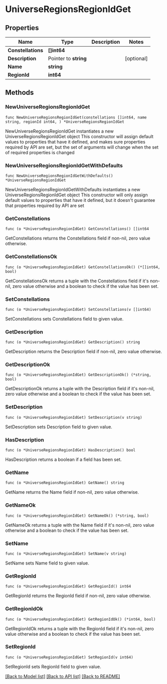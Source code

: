 # UniverseRegionsRegionIdGet

## Properties

Name | Type | Description | Notes
------------ | ------------- | ------------- | -------------
**Constellations** | **[]int64** |  | 
**Description** | Pointer to **string** |  | [optional] 
**Name** | **string** |  | 
**RegionId** | **int64** |  | 

## Methods

### NewUniverseRegionsRegionIdGet

`func NewUniverseRegionsRegionIdGet(constellations []int64, name string, regionId int64, ) *UniverseRegionsRegionIdGet`

NewUniverseRegionsRegionIdGet instantiates a new UniverseRegionsRegionIdGet object
This constructor will assign default values to properties that have it defined,
and makes sure properties required by API are set, but the set of arguments
will change when the set of required properties is changed

### NewUniverseRegionsRegionIdGetWithDefaults

`func NewUniverseRegionsRegionIdGetWithDefaults() *UniverseRegionsRegionIdGet`

NewUniverseRegionsRegionIdGetWithDefaults instantiates a new UniverseRegionsRegionIdGet object
This constructor will only assign default values to properties that have it defined,
but it doesn't guarantee that properties required by API are set

### GetConstellations

`func (o *UniverseRegionsRegionIdGet) GetConstellations() []int64`

GetConstellations returns the Constellations field if non-nil, zero value otherwise.

### GetConstellationsOk

`func (o *UniverseRegionsRegionIdGet) GetConstellationsOk() (*[]int64, bool)`

GetConstellationsOk returns a tuple with the Constellations field if it's non-nil, zero value otherwise
and a boolean to check if the value has been set.

### SetConstellations

`func (o *UniverseRegionsRegionIdGet) SetConstellations(v []int64)`

SetConstellations sets Constellations field to given value.


### GetDescription

`func (o *UniverseRegionsRegionIdGet) GetDescription() string`

GetDescription returns the Description field if non-nil, zero value otherwise.

### GetDescriptionOk

`func (o *UniverseRegionsRegionIdGet) GetDescriptionOk() (*string, bool)`

GetDescriptionOk returns a tuple with the Description field if it's non-nil, zero value otherwise
and a boolean to check if the value has been set.

### SetDescription

`func (o *UniverseRegionsRegionIdGet) SetDescription(v string)`

SetDescription sets Description field to given value.

### HasDescription

`func (o *UniverseRegionsRegionIdGet) HasDescription() bool`

HasDescription returns a boolean if a field has been set.

### GetName

`func (o *UniverseRegionsRegionIdGet) GetName() string`

GetName returns the Name field if non-nil, zero value otherwise.

### GetNameOk

`func (o *UniverseRegionsRegionIdGet) GetNameOk() (*string, bool)`

GetNameOk returns a tuple with the Name field if it's non-nil, zero value otherwise
and a boolean to check if the value has been set.

### SetName

`func (o *UniverseRegionsRegionIdGet) SetName(v string)`

SetName sets Name field to given value.


### GetRegionId

`func (o *UniverseRegionsRegionIdGet) GetRegionId() int64`

GetRegionId returns the RegionId field if non-nil, zero value otherwise.

### GetRegionIdOk

`func (o *UniverseRegionsRegionIdGet) GetRegionIdOk() (*int64, bool)`

GetRegionIdOk returns a tuple with the RegionId field if it's non-nil, zero value otherwise
and a boolean to check if the value has been set.

### SetRegionId

`func (o *UniverseRegionsRegionIdGet) SetRegionId(v int64)`

SetRegionId sets RegionId field to given value.



[[Back to Model list]](../README.md#documentation-for-models) [[Back to API list]](../README.md#documentation-for-api-endpoints) [[Back to README]](../README.md)


